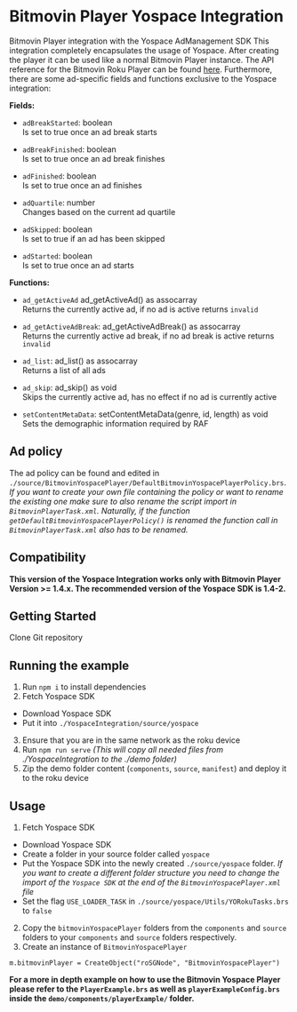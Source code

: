 # Bitmovin Player Yospace Integration
Bitmovin Player integration with the Yospace AdManagement SDK
This integration completely encapsulates the usage of Yospace. After creating the player it can be used like a normal Bitmovin Player instance.
The API reference for the Bitmovin Roku Player can be found [here](https://bitmovin.com/docs/player/api-reference/roku).
Furthermore, there are some ad-specific fields and functions exclusive to the Yospace integration:

**Fields:**

- `adBreakStarted`: boolean  
  Is set to true once an ad break starts

- `adBreakFinished`: boolean  
  Is set to true once an ad break finishes

- `adFinished`: boolean  
  Is set to true once an ad finishes

- `adQuartile`: number  
  Changes based on the current ad quartile

- `adSkipped`: boolean  
  Is set to true if an ad has been skipped

- `adStarted`: boolean  
  Is set to true once an ad starts  

**Functions:**  

- `ad_getActiveAd` ad_getActiveAd() as assocarray  
  Returns the currently active ad, if no ad is active returns `invalid`

- `ad_getActiveAdBreak`: ad_getActiveAdBreak() as assocarray  
  Returns the currently active ad break, if no ad break is active returns `invalid`

- `ad_list`: ad_list() as assocarray  
  Returns a list of all ads

- `ad_skip`: ad_skip() as void  
  Skips the currently active ad, has no effect if no ad is currently active

- `setContentMetaData`: setContentMetaData(genre, id, length) as void  
  Sets the demographic information required by RAF


## Ad policy
The ad policy can be found and edited in `./source/BitmovinYospacePlayer/DefaultBitmovinYospacePlayerPolicy.brs`.
_If you want to create your own file containing the policy or want to rename the existing one make sure to also rename the script import in `BitmovinPlayerTask.xml`. Naturally, if the function `getDefaultBitmovinYospacePlayerPolicy()` is renamed the function call in `BitmovinPlayerTask.xml` also has to be renamed._

## Compatibility
**This version of the Yospace Integration works only with Bitmovin Player Version >= 1.4.x.
The recommended version of the Yospace SDK is 1.4-2.**

## Getting Started
Clone Git repository

## Running the example
1. Run `npm i` to install dependencies
2. Fetch Yospace SDK
  - Download Yospace SDK
  - Put it into `./YospaceIntegration/source/yospace`
3. Ensure that you are in the same network as the roku device
4. Run `npm run serve`
  _(This will copy all needed files from ./YospaceIntegration to the ./demo folder)_
5. Zip the demo folder content (`components`, `source`, `manifest`) and deploy it to the roku device

## Usage
1. Fetch Yospace SDK
  - Download Yospace SDK
  - Create a folder in your source folder called `yospace`
  - Put the Yospace SDK into the newly created `./source/yospace` folder. _If you want to create a different folder structure you need to change the import of the `Yospace SDK` at the end of the `BitmovinYospacePlayer.xml` file_
  - Set the flag `USE_LOADER_TASK` in `./source/yospace/Utils/YORokuTasks.brs` to `false`
2. Copy the `bitmovinYospacePlayer` folders from the `components` and `source` folders to your `components` and `source` folders respectively.
3. Create an instance of `BitmovinYospacePlayer`
  ```Brightscript
  m.bitmovinPlayer = CreateObject("roSGNode", "BitmovinYospacePlayer")
  ```

**For a more in depth example on how to use the Bitmovin Yospace Player please refer to the `PlayerExample.brs` as well as `playerExampleConfig.brs` inside the `demo/components/playerExample/` folder.**
